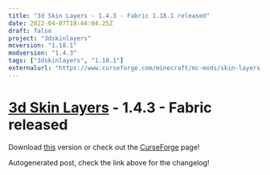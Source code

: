 ```yaml
---
title: "3d Skin Layers - 1.4.3 - Fabric 1.18.1 released"
date: 2022-04-07T18:44:04.25Z
draft: false
project: "3dskinlayers"
mcversion: "1.18.1"
modversion: "1.4.3"
tags: ["3dskinlayers", "1.18.1"]
externalurl: "https://www.curseforge.com/minecraft/mc-mods/skin-layers-3d/files/3739537"
---
```

# [3d Skin Layers](/project/3dskinlayers) - 1.4.3 - Fabric released
Download [this](https://www.curseforge.com/minecraft/mc-mods/skin-layers-3d/files/3739537) version or check out the [CurseForge](https://www.curseforge.com/minecraft/mc-mods/skin-layers-3d) page!

Autogenerated post, check the link above for the changelog!
